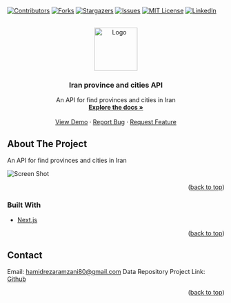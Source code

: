 <div id="top"></div>
<!--
*** Thanks for checking out the Best-README-Template. If you have a suggestion
*** that would make this better, please fork the repo and create a pull request
*** or simply open an issue with the tag "enhancement".
*** Don't forget to give the project a star!
*** Thanks again! Now go create something AMAZING! :D
-->

<!-- PROJECT SHIELDS -->
<!--
*** I'm using markdown "reference style" links for readability.
*** Reference links are enclosed in brackets [ ] instead of parentheses ( ).
*** See the bottom of this document for the declaration of the reference variables
*** for contributors-url, forks-url, etc. This is an optional, concise syntax you may use.
*** https://www.markdownguide.org/basic-syntax/#reference-style-links
-->

[![Contributors][contributors-shield]][contributors-url]
[![Forks][forks-shield]][forks-url]
[![Stargazers][stars-shield]][stars-url]
[![Issues][issues-shield]][issues-url]
[![MIT License][license-shield]][license-url]
[![LinkedIn][linkedin-shield]][linkedin-url]

<!-- PROJECT LOGO -->
<br />
<div align="center">
  <a href="https://github.com/hamidrezaramzani/iran-locations-api">
    <img src="./public/logo.png" alt="Logo" width="100" >
  </a>

<h3 align="center">Iran province and cities API</h3>

  <p align="center">
    An API for find provinces and cities in Iran
    <br />
    <a href="https://github.com/hamidrezaramzani/iran-locations-api"><strong>Explore the docs »</strong></a>
    <br />
    <br />
    <a href="https://iran-locations-api.ir/">View Demo</a>
    ·
    <a href="https://github.com/hamidrezaramzani/iran-locations-api/issues">Report Bug</a>
    ·
    <a href="https://github.com/hamidrezaramzani/iran-locations-api/issues">Request Feature</a>
  </p>
</div>

<!-- ABOUT THE PROJECT -->

## About The Project

An API for find provinces and cities in Iran

![Screen Shot](./screenshot.png)

<p align="right">(<a href="#top">back to top</a>)</p>

### Built With

- [Next.js](https://nextjs.org/)

<p align="right">(<a href="#top">back to top</a>)</p>

## Contact

Email: hamidrezaramzani80@gmail.com
Data Repository
Project Link: [Github](https://github.com/hamidrezaramzani/iran-locations-api)

<p align="right">(<a href="#top">back to top</a>)</p>

<!-- MARKDOWN LINKS & IMAGES -->
<!-- https://www.markdownguide.org/basic-syntax/#reference-style-links -->

[contributors-shield]: https://img.shields.io/github/contributors/hamidrezaramzani/iran-locations-api.svg?style=for-the-badge
[contributors-url]: https://github.com/hamidrezaramzani/iran-locations-api/graphs/contributors
[forks-shield]: https://img.shields.io/github/forks/hamidrezaramzani/iran-locations-api.svg?style=for-the-badge
[forks-url]: https://github.com/hamidrezaramzani/iran-locations-api/network/members
[stars-shield]: https://img.shields.io/github/stars/hamidrezaramzani/iran-locations-api.svg?style=for-the-badge
[stars-url]: https://github.com/hamidrezaramzani/iran-locations-api/stargazers
[issues-shield]: https://img.shields.io/github/issues/hamidrezaramzani/iran-locations-api.svg?style=for-the-badge
[issues-url]: https://github.com/hamidrezaramzani/iran-locations-api/issues
[license-shield]: https://img.shields.io/github/license/hamidrezaramzani/iran-locations-api.svg?style=for-the-badge
[license-url]: https://github.com/hamidrezaramzani/iran-locations-api/blob/master/LICENSE.txt
[linkedin-shield]: https://img.shields.io/badge/-LinkedIn-black.svg?style=for-the-badge&logo=linkedin&colorB=555
[linkedin-url]: https://linkedin.com/in/hamidrezaramzani

